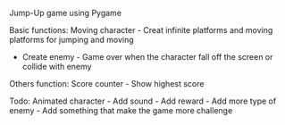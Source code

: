 Jump-Up game using Pygame

Basic functions: Moving character - Creat infinite platforms and moving platforms for jumping and moving
- Create enemy - Game over when the character fall off the screen or collide with enemy

Others function: Score counter - Show highest score

Todo: Animated character - Add sound - Add reward - Add more type of enemy - Add something that make the game more challenge
